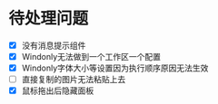 # 待处理问题

- [x] 没有消息提示组件
- [x] Windonly无法做到一个工作区一个配置
- [x] Windonly字体大小等设置因为执行顺序原因无法生效
- [ ] 直接复制的图片无法粘贴上去
- [X] 鼠标拖出后隐藏面板
